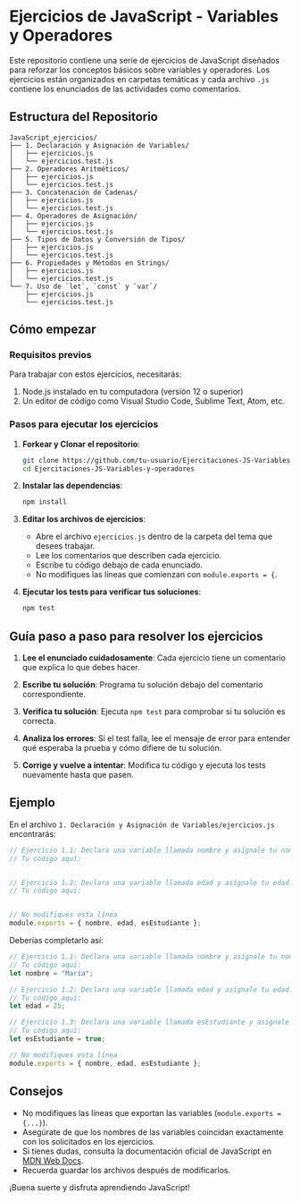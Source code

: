 # Ejercicios de JavaScript - Variables y Operadores

Este repositorio contiene una serie de ejercicios de JavaScript diseñados para reforzar los conceptos básicos sobre variables y operadores. Los ejercicios están organizados en carpetas temáticas y cada archivo `.js` contiene los enunciados de las actividades como comentarios.

## Estructura del Repositorio

```
JavaScript_ejercicios/
├── 1. Declaración y Asignación de Variables/
│   ├── ejercicios.js
│   └── ejercicios.test.js
├── 2. Operadores Aritméticos/
│   ├── ejercicios.js
│   └── ejercicios.test.js
├── 3. Concatenación de Cadenas/
│   ├── ejercicios.js
│   └── ejercicios.test.js
├── 4. Operadores de Asignación/
│   ├── ejercicios.js
│   └── ejercicios.test.js
├── 5. Tipos de Datos y Conversión de Tipos/
│   ├── ejercicios.js
│   └── ejercicios.test.js
├── 6. Propiedades y Métodos en Strings/
│   ├── ejercicios.js
│   └── ejercicios.test.js
└── 7. Uso de `let`, `const` y `var`/
    ├── ejercicios.js
    └── ejercicios.test.js
```

## Cómo empezar

### Requisitos previos

Para trabajar con estos ejercicios, necesitarás:

1. Node.js instalado en tu computadora (versión 12 o superior)
2. Un editor de código como Visual Studio Code, Sublime Text, Atom, etc.

### Pasos para ejecutar los ejercicios

1. **Forkear y Clonar el repositorio**:
   ```bash
   git clone https://github.com/tu-usuario/Ejercitaciones-JS-Variables-y-operadores
   cd Ejercitaciones-JS-Variables-y-operadores
   ```

2. **Instalar las dependencias**:
   ```bash
   npm install
   ```

3. **Editar los archivos de ejercicios**:
   - Abre el archivo `ejercicios.js` dentro de la carpeta del tema que desees trabajar.
   - Lee los comentarios que describen cada ejercicio.
   - Escribe tu código debajo de cada enunciado.
   - No modifiques las líneas que comienzan con `module.exports = {`.

4. **Ejecutar los tests para verificar tus soluciones**:
   ```bash
   npm test
   ```

## Guía paso a paso para resolver los ejercicios

1. **Lee el enunciado cuidadosamente**:
   Cada ejercicio tiene un comentario que explica lo que debes hacer.

2. **Escribe tu solución**:
   Programa tu solución debajo del comentario correspondiente.

3. **Verifica tu solución**:
   Ejecuta `npm test` para comprobar si tu solución es correcta.

4. **Analiza los errores**:
   Si el test falla, lee el mensaje de error para entender qué esperaba la prueba y cómo difiere de tu solución.

5. **Corrige y vuelve a intentar**:
   Modifica tu código y ejecuta los tests nuevamente hasta que pasen.

## Ejemplo

En el archivo `1. Declaración y Asignación de Variables/ejercicios.js` encontrarás:

```javascript
// Ejercicio 1.1: Declara una variable llamada nombre y asígnale tu nombre.
// Tu código aquí:


// Ejercicio 1.2: Declara una variable llamada edad y asígnale tu edad.
// Tu código aquí:


// No modifiques esta línea
module.exports = { nombre, edad, esEstudiante };
```

Deberías completarlo así:

```javascript
// Ejercicio 1.1: Declara una variable llamada nombre y asígnale tu nombre.
// Tu código aquí:
let nombre = "María";

// Ejercicio 1.2: Declara una variable llamada edad y asígnale tu edad.
// Tu código aquí:
let edad = 25;

// Ejercicio 1.3: Declara una variable llamada esEstudiante y asígnale el valor true si eres estudiante o false si no lo eres.
// Tu código aquí:
let esEstudiante = true;

// No modifiques esta línea
module.exports = { nombre, edad, esEstudiante };
```

## Consejos

- No modifiques las líneas que exportan las variables (`module.exports = {...}`).
- Asegúrate de que los nombres de las variables coincidan exactamente con los solicitados en los ejercicios.
- Si tienes dudas, consulta la documentación oficial de JavaScript en [MDN Web Docs](https://developer.mozilla.org/es/docs/Web/JavaScript).
- Recuerda guardar los archivos después de modificarlos.

¡Buena suerte y disfruta aprendiendo JavaScript!